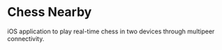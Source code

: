 # Chess Nearby

iOS application to play real-time chess in two devices through multipeer connectivity.
